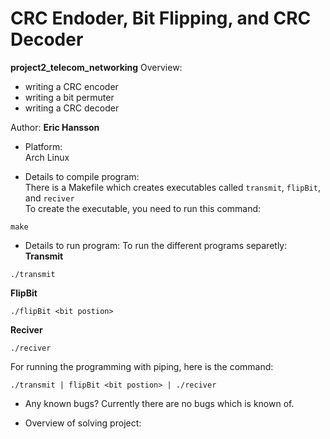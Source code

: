 # CRC Endoder, Bit Flipping, and CRC Decoder
**project2_telecom_networking** 
Overview:
- writing a CRC encoder
- writing a bit permuter
- writing a CRC decoder

Author: **Eric Hansson**

- Platform:<br>
Arch Linux

- Details to compile program:<br>
There is a Makefile which creates executables called `transmit`, `flipBit`, and `reciver`<br>
To create the executable, you need to run this command:<br>
```
make
```

- Details to run program: 
To run the different programs separetly:
**Transmit**
```
./transmit
```
**FlipBit**
```
./flipBit <bit postion>
```
**Reciver**
```
./reciver
```

For running the programming with piping, here is the command:
```
./transmit | flipBit <bit postion> | ./reciver
```

- Any known bugs?
Currently there are no bugs which is known of.

- Overview of solving project:



